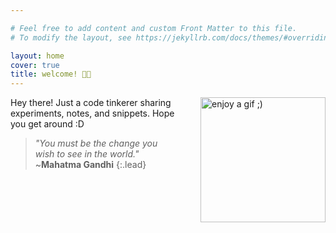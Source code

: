 ```yaml
---

# Feel free to add content and custom Front Matter to this file.
# To modify the layout, see https://jekyllrb.com/docs/themes/#overriding-theme-defaults

layout: home
cover: true
title: welcome! 👋🏼
---
```


<div style="float: right; margin-left: 40px;">
<img src="https://media0.giphy.com/media/v1.Y2lkPTc5MGI3NjExYzF3ODJtcmR2MHMyZWE4dzg1czZmc3Vud3JoeGVnaWt4bHoyZ2xjZyZlcD12MV9pbnRlcm5hbF9naWZfYnlfaWQmY3Q9Zw/JIX9t2j0ZTN9S/giphy.gif" width="200" alt="enjoy a gif ;)">
</div>

Hey there! Just a code tinkerer sharing experiments, notes, and snippets. Hope you get around :D
<br class="mobile-only">
> _"You must be the change you wish to see in the world."_ ~**Mahatma Gandhi**
{:.lead}

